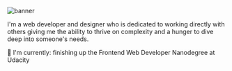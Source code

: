 ![banner](https://i.ibb.co/Jst3RkM/Add-a-heading-4.png)

I'm a web developer and designer who is dedicated to working directly with others giving me the ability to thrive on complexity and a hunger to dive deep into someone's needs. 

:briefcase: I'm currently: finishing up the Frontend Web Developer Nanodegree at Udacity

<!--
**caitlineelliott/caitlineelliott** is a ✨ _special_ ✨ repository because its `README.md` (this file) appears on your GitHub profile.

Here are some ideas to get you started:

- 🔭 I’m currently working on ...
- 🌱 I’m currently learning ...
- 👯 I’m looking to collaborate on ...
- 🤔 I’m looking for help with ...
- 💬 Ask me about ...
- 📫 How to reach me: ...
- 😄 Pronouns: ...
- ⚡ Fun fact: ...
-->
